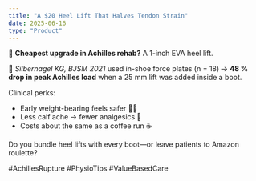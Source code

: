 ```yaml
---
title: "A $20 Heel Lift That Halves Tendon Strain"
date: 2025-06-16
type: "Product"
---
```


💸 **Cheapest upgrade in Achilles rehab?** A 1-inch EVA heel lift.

🔬 *Silbernagel KG, BJSM 2021* used in-shoe force plates (n = 18) → **48 % drop in peak Achilles load** when a 25 mm lift was added inside a boot.

Clinical perks:
- Early weight-bearing feels safer 🚶‍♂️
- Less calf ache → fewer analgesics 💊
- Costs about the same as a coffee run ☕

Do you bundle heel lifts with every boot—or leave patients to Amazon roulette?

#AchillesRupture #PhysioTips #ValueBasedCare